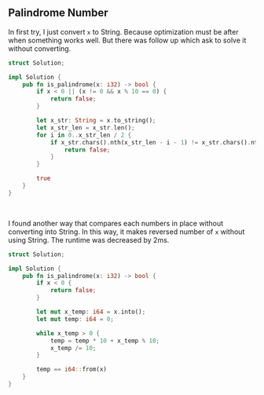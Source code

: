 ## Palindrome Number


In first try, I just convert `x` to String. Because optimization must be after when something works well. But there was follow up which ask to solve it without converting.  

```rust
struct Solution;

impl Solution {
    pub fn is_palindrome(x: i32) -> bool {
        if x < 0 || (x != 0 && x % 10 == 0) {
            return false;
        }

        let x_str: String = x.to_string();
        let x_str_len = x_str.len();
        for i in 0..x_str_len / 2 {
            if x_str.chars().nth(x_str_len - i - 1) != x_str.chars().nth(i) {
                return false;
            }
        }

        true
    }
}
```

<br>

I found another way that compares each numbers in place without converting into String. In this way, it makes reversed number of `x` without using String. The runtime was decreased by 2ms.  

```rust
struct Solution;

impl Solution {
    pub fn is_palindrome(x: i32) -> bool {
        if x < 0 {
            return false;
        }

        let mut x_temp: i64 = x.into();
        let mut temp: i64 = 0;

        while x_temp > 0 {
            temp = temp * 10 + x_temp % 10;
            x_temp /= 10;
        }

        temp == i64::from(x)
    }
}
```
